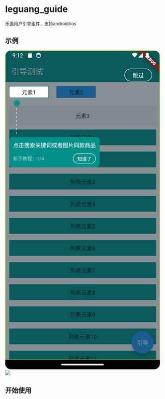 # leguang_guide
 乐逛用户引导组件，支持android/ios

## 示例

<img src="https://github.com/error-code/leguang_guide/blob/main/img/Screenshot_20250120_171244.png?raw=true" />

<img src="https://github.com/error-code/leguang_guide/raw/refs/heads/main/img/Screen_recording_20250120_171144.webm" />

## 开始使用


